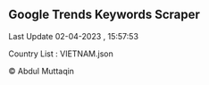 

## Google Trends Keywords Scraper 
 
Last Update 02-04-2023 , 15:57:53

Country List :
VIETNAM.json



© Abdul Muttaqin 
